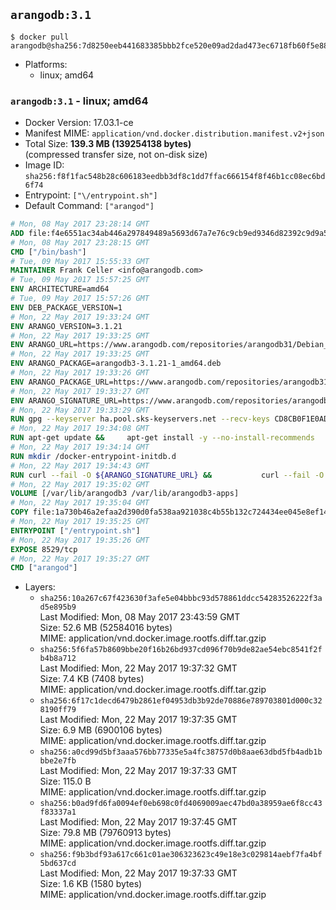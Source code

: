 ## `arangodb:3.1`

```console
$ docker pull arangodb@sha256:7d8250eeb441683385bbb2fce520e09ad2dad473ec6718fb60f5e88f51a4e080
```

-	Platforms:
	-	linux; amd64

### `arangodb:3.1` - linux; amd64

-	Docker Version: 17.03.1-ce
-	Manifest MIME: `application/vnd.docker.distribution.manifest.v2+json`
-	Total Size: **139.3 MB (139254138 bytes)**  
	(compressed transfer size, not on-disk size)
-	Image ID: `sha256:f8f1fac548b28c606183eedbb3df8c1dd7ffac666154f8f46b1cc08ec6bd6f74`
-	Entrypoint: `["\/entrypoint.sh"]`
-	Default Command: `["arangod"]`

```dockerfile
# Mon, 08 May 2017 23:28:14 GMT
ADD file:f4e6551ac34ab446a297849489a5693d67a7e76c9cb9ed9346d82392c9d9a5fe in / 
# Mon, 08 May 2017 23:28:15 GMT
CMD ["/bin/bash"]
# Tue, 09 May 2017 15:55:33 GMT
MAINTAINER Frank Celler <info@arangodb.com>
# Tue, 09 May 2017 15:57:25 GMT
ENV ARCHITECTURE=amd64
# Tue, 09 May 2017 15:57:26 GMT
ENV DEB_PACKAGE_VERSION=1
# Mon, 22 May 2017 19:33:24 GMT
ENV ARANGO_VERSION=3.1.21
# Mon, 22 May 2017 19:33:25 GMT
ENV ARANGO_URL=https://www.arangodb.com/repositories/arangodb31/Debian_8.0
# Mon, 22 May 2017 19:33:25 GMT
ENV ARANGO_PACKAGE=arangodb3-3.1.21-1_amd64.deb
# Mon, 22 May 2017 19:33:26 GMT
ENV ARANGO_PACKAGE_URL=https://www.arangodb.com/repositories/arangodb31/Debian_8.0/amd64/arangodb3-3.1.21-1_amd64.deb
# Mon, 22 May 2017 19:33:27 GMT
ENV ARANGO_SIGNATURE_URL=https://www.arangodb.com/repositories/arangodb31/Debian_8.0/amd64/arangodb3-3.1.21-1_amd64.deb.asc
# Mon, 22 May 2017 19:33:29 GMT
RUN gpg --keyserver ha.pool.sks-keyservers.net --recv-keys CD8CB0F1E0AD5B52E93F41E7EA93F5E56E751E9B
# Mon, 22 May 2017 19:34:08 GMT
RUN apt-get update &&     apt-get install -y --no-install-recommends         libjemalloc1 	libsnappy1         ca-certificates         pwgen         curl     &&     rm -rf /var/lib/apt/lists/*
# Mon, 22 May 2017 19:34:14 GMT
RUN mkdir /docker-entrypoint-initdb.d
# Mon, 22 May 2017 19:34:43 GMT
RUN curl --fail -O ${ARANGO_SIGNATURE_URL} &&           curl --fail -O ${ARANGO_PACKAGE_URL} &&             gpg --verify ${ARANGO_PACKAGE}.asc &&     (echo arangodb3 arangodb3/password password test | debconf-set-selections) &&     (echo arangodb3 arangodb3/password_again password test | debconf-set-selections) &&     DEBIAN_FRONTEND="noninteractive" dpkg -i ${ARANGO_PACKAGE} &&     rm -rf /var/lib/arangodb3/* &&     sed -ri         -e 's!127\.0\.0\.1!0.0.0.0!g'         -e 's!^(file\s*=).*!\1 -!'         -e 's!^#\s*uid\s*=.*!uid = arangodb!'         -e 's!^#\s*gid\s*=.*!gid = arangodb!'         /etc/arangodb3/arangod.conf     &&     rm -f ${ARANGO_PACKAGE}*
# Mon, 22 May 2017 19:35:02 GMT
VOLUME [/var/lib/arangodb3 /var/lib/arangodb3-apps]
# Mon, 22 May 2017 19:35:04 GMT
COPY file:1a730b46a2efaa2d390d0fa538aa921038c4b55b132c724434ee045e8ef14ed3 in /entrypoint.sh 
# Mon, 22 May 2017 19:35:25 GMT
ENTRYPOINT ["/entrypoint.sh"]
# Mon, 22 May 2017 19:35:26 GMT
EXPOSE 8529/tcp
# Mon, 22 May 2017 19:35:27 GMT
CMD ["arangod"]
```

-	Layers:
	-	`sha256:10a267c67f423630f3afe5e04bbbc93d578861ddcc54283526222f3ad5e895b9`  
		Last Modified: Mon, 08 May 2017 23:43:59 GMT  
		Size: 52.6 MB (52584016 bytes)  
		MIME: application/vnd.docker.image.rootfs.diff.tar.gzip
	-	`sha256:5f6fa57b8609bbe20f16b26bd937cd096f70b9de82ae54ebc8541f2fb4b8a712`  
		Last Modified: Mon, 22 May 2017 19:37:32 GMT  
		Size: 7.4 KB (7408 bytes)  
		MIME: application/vnd.docker.image.rootfs.diff.tar.gzip
	-	`sha256:6f17c1decd6479b2861ef04953db3b92de70886e789703801d000c328190ff79`  
		Last Modified: Mon, 22 May 2017 19:37:35 GMT  
		Size: 6.9 MB (6900106 bytes)  
		MIME: application/vnd.docker.image.rootfs.diff.tar.gzip
	-	`sha256:a0cd99d5bf3aaa576bb77335e5a4fc38757d0b8aae63dbd5fb4adb1bbbe2e7fb`  
		Last Modified: Mon, 22 May 2017 19:37:33 GMT  
		Size: 115.0 B  
		MIME: application/vnd.docker.image.rootfs.diff.tar.gzip
	-	`sha256:b0ad9fd6fa0094ef0eb698c0fd4069009aec47bd0a38959ae6f8cc43f83337a1`  
		Last Modified: Mon, 22 May 2017 19:37:45 GMT  
		Size: 79.8 MB (79760913 bytes)  
		MIME: application/vnd.docker.image.rootfs.diff.tar.gzip
	-	`sha256:f9b3bdf93a617c661c01ae306323623c49e18e3c029814aebf7fa4bf5bd637cd`  
		Last Modified: Mon, 22 May 2017 19:37:33 GMT  
		Size: 1.6 KB (1580 bytes)  
		MIME: application/vnd.docker.image.rootfs.diff.tar.gzip
